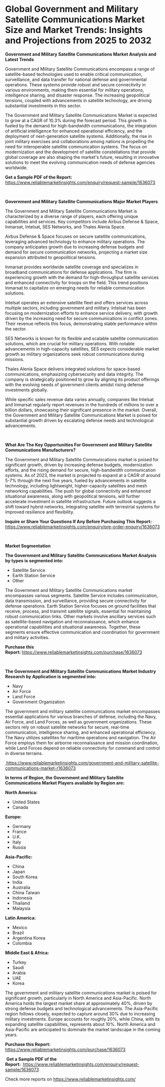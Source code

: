 <p><h1>Global Government and Military Satellite Communications Market Size and Market Trends: Insights and Projections from 2025 to 2032</h1></p><p><strong>Government and Military Satellite Communications Market Analysis and Latest Trends</strong></p>
<p><p>Government and Military Satellite Communications encompass a range of satellite-based technologies used to enable critical communication, surveillance, and data transfer for national defense and governmental operations. These systems provide robust and secure connectivity in various environments, making them essential for military operations, intelligence sharing, and disaster response. The increasing geopolitical tensions, coupled with advancements in satellite technology, are driving substantial investments in this sector.</p><p>The Government and Military Satellite Communications Market is expected to grow at a CAGR of 10.3% during the forecast period. This growth is fueled by the demand for high-bandwidth communications, the integration of artificial intelligence for enhanced operational efficiency, and the deployment of next-generation satellite systems. Additionally, the rise in joint military exercises and collaborations among nations is propelling the need for interoperable satellite communication systems. The focus on modernization and the development of satellite constellations that provide global coverage are also shaping the market's future, resulting in innovative solutions to meet the evolving communication needs of defense agencies worldwide.</p></p>
<p><strong>Get a Sample PDF of the Report:&nbsp;</strong> <a href="https://www.reliablemarketinsights.com/enquiry/request-sample/1636073?utm_campaign=3121&utm_medium=2&utm_source=Github&utm_content=ia&utm_term=09032025&utm_id=government-and-military-satellite-communications">https://www.reliablemarketinsights.com/enquiry/request-sample/1636073</a></p>
<p>&nbsp;</p>
<p><strong>Government and Military Satellite Communications Major Market Players</strong></p>
<p><p>The Government and Military Satellite Communications Market is characterized by a diverse range of players, each offering unique capabilities and services. Key competitors include Airbus Defense & Space, Inmarsat, Intelsat, SES Networks, and Thales Alenia Space. </p><p>Airbus Defense & Space focuses on secure satellite communications, leveraging advanced technology to enhance military operations. The company anticipates growth due to increasing defense budgets and demand for secure communication networks, projecting a market size expansion attributed to geopolitical tensions.</p><p>Inmarsat provides worldwide satellite coverage and specializes in broadband communications for defense applications. The firm is experiencing growth with the demand for high-throughput satellite services and enhanced connectivity for troops on the field. This trend positions Inmarsat to capitalize on emerging needs for reliable communication solutions.</p><p>Intelsat operates an extensive satellite fleet and offers services across multiple sectors, including government and military. Intelsat has been focusing on modernization efforts to enhance service delivery, with growth driven by the increasing need for secure communications in conflict zones. Their revenue reflects this focus, demonstrating stable performance within the sector.</p><p>SES Networks is known for its flexible and scalable satellite communication solutions, which are crucial for military operations. With notable advancements in high-capacity satellites, SES expects considerable market growth as military organizations seek robust communications during missions.</p><p>Thales Alenia Space delivers integrated solutions for space-based communications, emphasizing cybersecurity and data integrity. The company is strategically positioned to grow by aligning its product offerings with the evolving needs of government clients amidst rising defense investments globally.</p><p>While specific sales revenue data varies annually, companies like Intelsat and Inmarsat regularly report revenues in the hundreds of millions to over a billion dollars, showcasing their significant presence in the market. Overall, the Government and Military Satellite Communications Market is poised for substantial growth driven by escalating defense needs and technological advancements.</p></p>
<p>&nbsp;</p>
<p><strong>What Are The Key Opportunities For Government and Military Satellite Communications Manufacturers?</strong></p>
<p><p>The Government and Military Satellite Communications market is poised for significant growth, driven by increasing defense budgets, modernization efforts, and the rising demand for secure, high-bandwidth communication systems. As of 2023, the market is projected to expand at a CAGR of around 5-7% through the next five years, fueled by advancements in satellite technology, including lightweight, higher-capacity satellites and mesh networking capabilities. The push for global connectivity and enhanced situational awareness, along with geopolitical tensions, will further accelerate investment in satellite infrastructure. Future outlook suggests a shift toward hybrid networks, integrating satellite with terrestrial systems for improved resilience and flexibility.</p></p>
<p><strong>Inquire or Share Your Questions If Any Before Purchasing This Report:</strong> <a href="https://www.reliablemarketinsights.com/enquiry/pre-order-enquiry/1636073?utm_campaign=3121&utm_medium=2&utm_source=Github&utm_content=ia&utm_term=09032025&utm_id=government-and-military-satellite-communications">https://www.reliablemarketinsights.com/enquiry/pre-order-enquiry/1636073</a></p>
<p>&nbsp;</p>
<p><strong>Market Segmentation</strong></p>
<p><strong>The Government and Military Satellite Communications Market Analysis by types is segmented into:</strong></p>
<p><ul><li>Satellite Service</li><li>Earth Station Service</li><li>Other</li></ul></p>
<p><p>The Government and Military Satellite Communications market encompasses various segments. Satellite Service includes communication, data transmission, and surveillance, providing secure connectivity for defense operations. Earth Station Service focuses on ground facilities that receive, process, and transmit satellite signals, essential for maintaining robust communication links. Other markets involve ancillary services such as satellite-based navigation and reconnaissance, which enhance operational capabilities and situational awareness. Together, these segments ensure effective communication and coordination for government and military activities.</p></p>
<p><strong>Purchase this Report:&nbsp;</strong><a href="https://www.reliablemarketinsights.com/purchase/1636073?utm_campaign=3121&utm_medium=2&utm_source=Github&utm_content=ia&utm_term=09032025&utm_id=government-and-military-satellite-communications">https://www.reliablemarketinsights.com/purchase/1636073</a></p>
<p>&nbsp;</p>
<p><strong>The Government and Military Satellite Communications Market Industry Research by Application is segmented into:</strong></p>
<p><ul><li>Navy</li><li>Air Force</li><li>Land Force</li><li>Government Organization</li></ul></p>
<p><p>The government and military satellite communications market encompasses essential applications for various branches of defense, including the Navy, Air Force, and Land Forces, as well as government organizations. These sectors rely on robust satellite networks for secure, real-time communication, intelligence sharing, and enhanced operational efficiency. The Navy utilizes satellites for maritime operations and navigation. The Air Force employs them for airborne reconnaissance and mission coordination, while Land Forces depend on reliable connectivity for command and control in diverse terrains.</p></p>
<p><a href="https://www.reliablemarketinsights.com/government-and-military-satellite-communications-market-r1636073?utm_campaign=3121&utm_medium=2&utm_source=Github&utm_content=ia&utm_term=09032025&utm_id=government-and-military-satellite-communications">&nbsp;https://www.reliablemarketinsights.com/government-and-military-satellite-communications-market-r1636073</a></p>
<p><strong>In terms of Region, the Government and Military Satellite Communications Market Players available by Region are:</strong></p>
<p>
    <p> <strong> North America: </strong>
        <ul>
            <li>United States</li>
            <li>Canada</li>
        </ul>
        </p> 
    <p> <strong> Europe: </strong>
        <ul>
            <li>Germany</li>
            <li>France</li>
            <li>U.K.</li>
            <li>Italy</li>
            <li>Russia</li>
        </ul>
        </p> 
    <p> <strong> Asia-Pacific: </strong>
        <ul>
            <li>China</li>
            <li>Japan</li>
            <li>South Korea</li>
            <li>India</li>
            <li>Australia</li>
            <li>China Taiwan</li>
            <li>Indonesia</li>
            <li>Thailand</li>
            <li>Malaysia</li>
        </ul>
        </p> 
    <p> <strong> Latin America: </strong>
        <ul>
            <li>Mexico</li>
            <li>Brazil</li>
            <li>Argentina Korea</li>
            <li>Colombia</li>
        </ul>
        </p> 
    <p> <strong> Middle East & Africa: </strong>
        <ul>
            <li>Turkey</li>
            <li>Saudi</li>
            <li>Arabia</li>
            <li>UAE</li>
            <li>Korea</li>
        </ul>
    </p>
    </p>
<p><p>The government and military satellite communications market is poised for significant growth, particularly in North America and Asia-Pacific. North America holds the largest market share at approximately 40%, driven by strong defense budgets and technological advancements. The Asia-Pacific region follows closely, expected to capture around 30% due to increasing military investments. Europe accounts for roughly 20%, while China, with its expanding satellite capabilities, represents about 10%. North America and Asia-Pacific are anticipated to dominate the market landscape in the coming years.</p></p>
<p><strong>Purchase this Report: </strong><a href="https://www.reliablemarketinsights.com/purchase/1636073?utm_campaign=3121&utm_medium=2&utm_source=Github&utm_content=ia&utm_term=09032025&utm_id=government-and-military-satellite-communications">https://www.reliablemarketinsights.com/purchase/1636073</a></p>
<p>&nbsp;<strong>Get a Sample PDF of the Report:&nbsp;&nbsp;</strong><a href="https://www.reliablemarketinsights.com/enquiry/request-sample/1636073?utm_campaign=3121&utm_medium=2&utm_source=Github&utm_content=ia&utm_term=09032025&utm_id=government-and-military-satellite-communications">https://www.reliablemarketinsights.com/enquiry/request-sample/1636073</a></p>
<p><strong></strong></p>
<p>Check more reports on <a href="https://www.reliablemarketinsights.com/?utm_campaign=3121&utm_medium=2&utm_source=Github&utm_content=ia&utm_term=09032025&utm_id=government-and-military-satellite-communications">https://www.reliablemarketinsights.com/</a></p>
